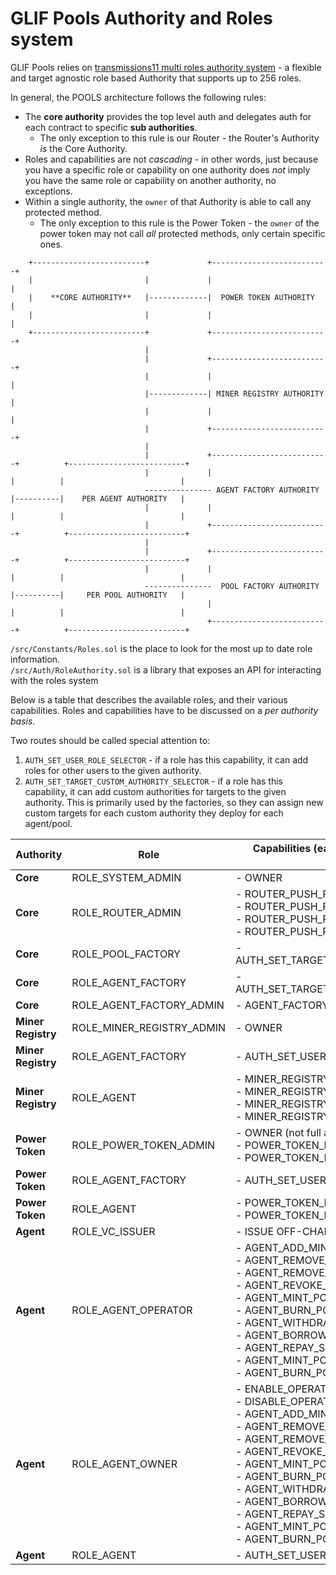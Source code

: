 # GLIF Pools Authority and Roles system

GLIF Pools relies on [transmissions11 multi roles authority system](https://github.com/transmissions11/solmate/blob/main/src/auth/authorities/MultiRolesAuthority.sol) - a flexible and target agnostic role based Authority that supports up to 256 roles.

In general, the POOLS architecture follows the following rules:

- The **core authority** provides the top level auth and delegates auth for each contract to specific **sub authorities**.
  - The only exception to this rule is our Router - the Router's Authority _is_ the Core Authority.
- Roles and capabilities are not _cascading_ - in other words, just because you have a specific role or capability on one authority does _not_ imply you have the same role or capability on another authority, no exceptions.
- Within a single authority, the `owner` of that Authority is able to call any protected method.
  - The only exception to this rule is the Power Token - the `owner` of the power token may not call _all_ protected methods, only certain specific ones.<br />


```
    +-------------------------+             +--------------------------+
    |                         |             |                          |
    |    **CORE AUTHORITY**   |-------------|  POWER TOKEN AUTHORITY   |
    |                         |             |                          |
    +-------------------------+             +--------------------------+
                              |
                              |             +--------------------------+
                              |             |                          |
                              |-------------| MINER REGISTRY AUTHORITY |
                              |             |                          |
                              |             +--------------------------+
                              |
                              |             +--------------------------+          +--------------------------+
                              |             |                          |          |                          |
                              --------------- AGENT FACTORY AUTHORITY  |----------|    PER AGENT AUTHORITY   |
                              |             |                          |          |                          |
                              |             +--------------------------+          +--------------------------+
                              |
                              |             +--------------------------+          +--------------------------+
                              |             |                          |          |                          |
                              ---------------  POOL FACTORY AUTHORITY  |----------|     PER POOL AUTHORITY   |
                                            |                          |          |                          |
                                            +--------------------------+          +--------------------------+
```

`/src/Constants/Roles.sol` is the place to look for the most up to date role information.<br />
`/src/Auth/RoleAuthority.sol` is a library that exposes an API for interacting with the roles system

Below is a table that describes the available roles, and their various capabilities. Roles and capabilities have to be discussed on a _per authority basis_.

Two routes should be called special attention to:

1. `AUTH_SET_USER_ROLE_SELECTOR` - if a role has this capability, it can add roles for other users to the given authority.
2. `AUTH_SET_TARGET_CUSTOM_AUTHORITY_SELECTOR` - if a role has this capability, it can add custom authorities for targets to the given authority. This is primarily used by the factories, so they can assign new custom targets for each custom authority they deploy for each agent/pool.



| Authority | Role       | Capabilities (each capability corresponds to 1 function call) |
|-----------|------------|--------------|
| **Core** | ROLE_SYSTEM_ADMIN | - OWNER |
| **Core** |  ROLE_ROUTER_ADMIN    | - ROUTER_PUSH_ROUTE_BYTES_SELECTOR<br /> - ROUTER_PUSH_ROUTE_STRING_SELECTOR<br />  - ROUTER_PUSH_ROUTES_BYTES_SELECTOR<br /> - ROUTER_PUSH_ROUTES_STRING_SELECTOR |
| **Core** | ROLE_POOL_FACTORY | - AUTH_SET_TARGET_CUSTOM_AUTHORITY_SELECTOR |
| **Core** | ROLE_AGENT_FACTORY | - AUTH_SET_TARGET_CUSTOM_AUTHORITY_SELECTOR |
| **Core** | ROLE_AGENT_FACTORY_ADMIN | - AGENT_FACTORY_SET_VERIFIER_NAME_SELECTOR |
|**Miner Registry** | ROLE_MINER_REGISTRY_ADMIN | - OWNER |
|**Miner Registry** | ROLE_AGENT_FACTORY | - AUTH_SET_USER_ROLE_SELECTOR |
|**Miner Registry** | ROLE_AGENT | - MINER_REGISTRY_ADD_MINER_SELECTOR<br /> - MINER_REGISTRY_RM_MINER_SELECTOR<br /> - MINER_REGISTRY_ADD_MINERS_SELECTOR<br /> - MINER_REGISTRY_RM_MINERS_SELECTOR |
| **Power Token** | ROLE_POWER_TOKEN_ADMIN | - OWNER (not full access)<br /> - POWER_TOKEN_PAUSE_SELECTOR<br /> - POWER_TOKEN_RESUME_SELECTOR |
| **Power Token** | ROLE_AGENT_FACTORY | - AUTH_SET_USER_ROLE_SELECTOR |
| **Power Token** | ROLE_AGENT | - POWER_TOKEN_MINT_SELECTOR<br />- POWER_TOKEN_BURN_SELECTOR |
| **Agent** | ROLE_VC_ISSUER | - ISSUE OFF-CHAIN VERIFIABLE CREDENTIALS |
| **Agent** | ROLE_AGENT_OPERATOR |  - AGENT_ADD_MINER_SELECTOR<br /> - AGENT_REMOVE_MINER_ADDR_SELECTOR<br /> - AGENT_REMOVE_MINER_INDEX_SELECTOR<br /> - AGENT_REVOKE_OWNERSHIP_SELECTOR<br /> - AGENT_MINT_POWER_SELECTOR<br /> - AGENT_BURN_POWER_SELECTOR<br /> - AGENT_WITHDRAW_SELECTOR<br /> - AGENT_BORROW_SELECTOR<br /> - AGENT_REPAY_SELECTOR<br /> - AGENT_MINT_POWER_SELECTOR<br /> - AGENT_BURN_POWER_SELECTOR<br /> |
| **Agent** | ROLE_AGENT_OWNER | - ENABLE_OPERATOR_SELECTOR<br /> - DISABLE_OPERATOR_SELECTOR<br /> - AGENT_ADD_MINER_SELECTOR<br /> - AGENT_REMOVE_MINER_ADDR_SELECTOR<br /> - AGENT_REMOVE_MINER_INDEX_SELECTOR<br /> - AGENT_REVOKE_OWNERSHIP_SELECTOR<br /> - AGENT_MINT_POWER_SELECTOR<br /> - AGENT_BURN_POWER_SELECTOR<br /> - AGENT_WITHDRAW_SELECTOR<br /> - AGENT_BORROW_SELECTOR<br /> - AGENT_REPAY_SELECTOR<br /> - AGENT_MINT_POWER_SELECTOR<br /> - AGENT_BURN_POWER_SELECTOR<br /> |
| **Agent** | ROLE_AGENT | - AUTH_SET_USER_ROLE_SELECTOR |





